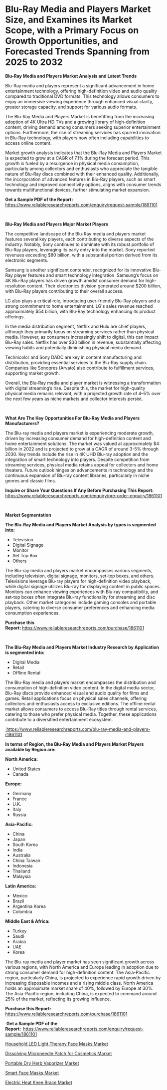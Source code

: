 <p><h1>Blu-Ray Media and Players Market Size, and Examines its Market Scope, with a Primary Focus on Growth Opportunities, and Forecasted Trends Spanning from 2025 to 2032</h1></p><p><strong>Blu-Ray Media and Players Market Analysis and Latest Trends</strong></p>
<p><p>Blu-Ray media and players represent a significant advancement in home entertainment technology, offering high-definition video and audio quality compared to traditional DVD formats. This technology allows consumers to enjoy an immersive viewing experience through enhanced visual clarity, greater storage capacity, and support for various audio formats. </p><p>The Blu-Ray Media and Players Market is benefitting from the increasing adoption of 4K Ultra HD TVs and a growing library of high-definition content, driving demand among consumers seeking superior entertainment options. Furthermore, the rise of streaming services has spurred innovation in Blu-Ray technology, with players now often including capabilities to access online content. </p><p>Market growth analysis indicates that the Blu-Ray Media and Players Market is expected to grow at a CAGR of 7.1% during the forecast period. This growth is fueled by a resurgence in physical media consumption, particularly among collectors and enthusiasts who appreciate the tangible nature of Blu-Ray discs combined with their enhanced quality. Additionally, the incorporation of advanced features in Blu-Ray players, such as smart technology and improved connectivity options, aligns with consumer trends towards multifunctional devices, further stimulating market expansion.</p></p>
<p><strong>Get a Sample PDF of the Report:&nbsp;</strong> <a href="https://www.reliableresearchreports.com/enquiry/request-sample/1861101?utm_campaign=48&utm_medium=2&utm_source=Github&utm_content=ia&utm_term=10022025&utm_id=blu-ray-media-and-players">https://www.reliableresearchreports.com/enquiry/request-sample/1861101</a></p>
<p>&nbsp;</p>
<p><strong>Blu-Ray Media and Players Major Market Players</strong></p>
<p><p>The competitive landscape of the Blu-Ray media and players market features several key players, each contributing to diverse aspects of the industry. Notably, Sony continues to dominate with its robust portfolio of Blu-Ray players, leveraging its early entry into the market. Sony reported revenues exceeding $80 billion, with a substantial portion derived from its electronic segments.</p><p>Samsung is another significant contender, recognized for its innovative Blu-Ray player features and smart technology integration. Samsung’s focus on 4K Blu-Ray players has driven growth amidst consumer demand for high-resolution content. Their electronics division generated around $200 billion, with Blu-Ray players contributing to their overall success.</p><p>LG also plays a critical role, introducing user-friendly Blu-Ray players and a strong commitment to home entertainment. LG's sales revenue reached approximately $54 billion, with Blu-Ray technology enhancing its product offerings.</p><p>In the media distribution segment, Netflix and Hulu are chief players, although they primarily focus on streaming services rather than physical media. However, as consumers increasingly shift to digital, this can impact Blu-Ray sales. Netflix has over $30 billion in revenue, substantially affecting viewing habits and potentially diminishing physical media demand.</p><p>Technicolor and Sony DADC are key in content manufacturing and distribution, providing essential services to the Blu-Ray supply chain. Companies like Sonopres (Arvato) also contribute to fulfillment services, supporting market growth.</p><p>Overall, the Blu-Ray media and player market is witnessing a transformation with digital streaming’s rise. Despite this, the market for high-quality physical media remains relevant, with a projected growth rate of 4–5% over the next few years as niche markets and collector interests persist.</p></p>
<p>&nbsp;</p>
<p><strong>What Are The Key Opportunities For Blu-Ray Media and Players Manufacturers?</strong></p>
<p><p>The Blu-ray media and players market is experiencing moderate growth, driven by increasing consumer demand for high-definition content and home entertainment solutions. The market was valued at approximately $4 billion in 2022 and is projected to grow at a CAGR of around 3-5% through 2030. Key trends include the rise in 4K UHD Blu-ray adoption and the integration of smart technology into players. Despite competition from streaming services, physical media retains appeal for collectors and home theaters. Future outlook hinges on advancements in technology and the continuous expansion of Blu-ray content libraries, particularly in niche genres and classic films.</p></p>
<p><strong>Inquire or Share Your Questions If Any Before Purchasing This Report:</strong> <a href="https://www.reliableresearchreports.com/enquiry/pre-order-enquiry/1861101?utm_campaign=48&utm_medium=2&utm_source=Github&utm_content=ia&utm_term=10022025&utm_id=blu-ray-media-and-players">https://www.reliableresearchreports.com/enquiry/pre-order-enquiry/1861101</a></p>
<p>&nbsp;</p>
<p><strong>Market Segmentation</strong></p>
<p><strong>The Blu-Ray Media and Players Market Analysis by types is segmented into:</strong></p>
<p><ul><li>Television</li><li>Digital Signage</li><li>Monitor</li><li>Set Top Box</li><li>Others</li></ul></p>
<p><p>The Blu-ray media and players market encompasses various segments, including television, digital signage, monitors, set-top boxes, and others. Televisions leverage Blu-ray players for high-definition video playback, while digital signage utilizes Blu-ray for displaying content in public spaces. Monitors can enhance viewing experiences with Blu-ray compatibility, and set-top boxes often integrate Blu-ray functionality for streaming and disc playback. Other market categories include gaming consoles and portable players, catering to diverse consumer preferences and enhancing media consumption experiences.</p></p>
<p><strong>Purchase this Report:&nbsp;</strong><a href="https://www.reliableresearchreports.com/purchase/1861101?utm_campaign=48&utm_medium=2&utm_source=Github&utm_content=ia&utm_term=10022025&utm_id=blu-ray-media-and-players">https://www.reliableresearchreports.com/purchase/1861101</a></p>
<p>&nbsp;</p>
<p><strong>The Blu-Ray Media and Players Market Industry Research by Application is segmented into:</strong></p>
<p><ul><li>Digital Media</li><li>Retail</li><li>Offline Rental</li></ul></p>
<p><p>The Blu-Ray media and players market encompasses the distribution and consumption of high-definition video content. In the digital media sector, Blu-Ray discs provide enhanced visual and audio quality for films and games. Retail applications focus on physical sales channels, offering collectors and enthusiasts access to exclusive editions. The offline rental market allows consumers to access Blu-Ray titles through rental services, catering to those who prefer physical media. Together, these applications contribute to a diversified entertainment ecosystem.</p></p>
<p><a href="https://www.reliableresearchreports.com/blu-ray-media-and-players-r1861101?utm_campaign=48&utm_medium=2&utm_source=Github&utm_content=ia&utm_term=10022025&utm_id=blu-ray-media-and-players">&nbsp;https://www.reliableresearchreports.com/blu-ray-media-and-players-r1861101</a></p>
<p><strong>In terms of Region, the Blu-Ray Media and Players Market Players available by Region are:</strong></p>
<p>
    <p> <strong> North America: </strong>
        <ul>
            <li>United States</li>
            <li>Canada</li>
        </ul>
        </p> 
    <p> <strong> Europe: </strong>
        <ul>
            <li>Germany</li>
            <li>France</li>
            <li>U.K.</li>
            <li>Italy</li>
            <li>Russia</li>
        </ul>
        </p> 
    <p> <strong> Asia-Pacific: </strong>
        <ul>
            <li>China</li>
            <li>Japan</li>
            <li>South Korea</li>
            <li>India</li>
            <li>Australia</li>
            <li>China Taiwan</li>
            <li>Indonesia</li>
            <li>Thailand</li>
            <li>Malaysia</li>
        </ul>
        </p> 
    <p> <strong> Latin America: </strong>
        <ul>
            <li>Mexico</li>
            <li>Brazil</li>
            <li>Argentina Korea</li>
            <li>Colombia</li>
        </ul>
        </p> 
    <p> <strong> Middle East & Africa: </strong>
        <ul>
            <li>Turkey</li>
            <li>Saudi</li>
            <li>Arabia</li>
            <li>UAE</li>
            <li>Korea</li>
        </ul>
    </p>
    </p>
<p><p>The Blu-ray media and player market has seen significant growth across various regions, with North America and Europe leading in adoption due to strong consumer demand for high-definition content. The Asia-Pacific region, particularly China, is projected to experience rapid growth driven by increasing disposable incomes and a rising middle class. North America holds an approximate market share of 40%, followed by Europe at 30%. The Asia-Pacific region, including China, is expected to command around 25% of the market, reflecting its growing influence.</p></p>
<p><strong>Purchase this Report: </strong><a href="https://www.reliableresearchreports.com/purchase/1861101?utm_campaign=48&utm_medium=2&utm_source=Github&utm_content=ia&utm_term=10022025&utm_id=blu-ray-media-and-players">https://www.reliableresearchreports.com/purchase/1861101</a></p>
<p>&nbsp;<strong>Get a Sample PDF of the Report:&nbsp;&nbsp;</strong><a href="https://www.reliableresearchreports.com/enquiry/request-sample/1861101?utm_campaign=48&utm_medium=2&utm_source=Github&utm_content=ia&utm_term=10022025&utm_id=blu-ray-media-and-players">https://www.reliableresearchreports.com/enquiry/request-sample/1861101</a></p>
<p><strong></strong></p>
<p><p><a href="https://github.com/jhamygunler/Market-Research-Report-List-1/blob/main/household-led-light-therapy-face-masks-market.md?utm_campaign=48&utm_medium=2&utm_source=Github&utm_content=ia&utm_term=10022025&utm_id=blu-ray-media-and-players">Household LED Light Therapy Face Masks Market</a></p><p><a href="https://github.com/daemluari/Market-Research-Report-List-1/blob/main/dissolving-microneedle-patch-for-cosmetics-market.md?utm_campaign=48&utm_medium=2&utm_source=Github&utm_content=ia&utm_term=10022025&utm_id=blu-ray-media-and-players">Dissolving Microneedle Patch for Cosmetics Market</a></p><p><a href="https://github.com/boysabotzoc/Market-Research-Report-List-1/blob/main/portable-dry-herb-vaporizer-market.md?utm_campaign=48&utm_medium=2&utm_source=Github&utm_content=ia&utm_term=10022025&utm_id=blu-ray-media-and-players">Portable Dry Herb Vaporizer Market</a></p><p><a href="https://github.com/vigoseiler/Market-Research-Report-List-1/blob/main/smart-face-masks-market.md?utm_campaign=48&utm_medium=2&utm_source=Github&utm_content=ia&utm_term=10022025&utm_id=blu-ray-media-and-players">Smart Face Masks Market</a></p><p><a href="https://github.com/ivetasyizhi/Market-Research-Report-List-1/blob/main/electric-heat-knee-brace-market.md?utm_campaign=48&utm_medium=2&utm_source=Github&utm_content=ia&utm_term=10022025&utm_id=blu-ray-media-and-players">Electric Heat Knee Brace Market</a></p></p>